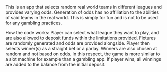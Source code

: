 This is an app that selects random real world teams in different leagues and provides varying odds. Generation of odds has no affiliation to the abilities of said teams in the real world.
This is simply for fun and is not to be used for any gambling practices.

How the code works:
Player can select what league they want to play, and are also allowed to deposit funds within the limitations provided. Fixtures are randomly generated and odds are provided alongside. Player then selects winner(s) as a straight bet or a parlay.
Winners are also chosen at random and not based on odds. In this respect, the game is more similar to a slot machine for example than a gambling app.
If player wins, all winnings are added to the balance from the initial deposit. 
